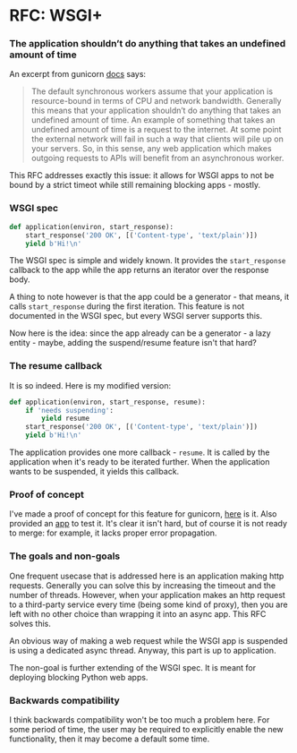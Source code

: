 # RFC: WSGI+

### The application shouldn’t do anything that takes an undefined amount of time

An excerpt from gunicorn [docs](https://docs.gunicorn.org/en/stable/design.html?highlight=timeout#choosing-a-worker-type) says:

>The default synchronous workers assume that your application is resource-bound in terms of CPU and network bandwidth. Generally this means that your application shouldn’t do anything that takes an undefined amount of time. An example of something that takes an undefined amount of time is a request to the internet. At some point the external network will fail in such a way that clients will pile up on your servers. So, in this sense, any web application which makes outgoing requests to APIs will benefit from an asynchronous worker.

This RFC addresses exactly this issue: it allows for WSGI apps to not be bound by a strict timeot while still remaining blocking apps - mostly.

### WSGI spec

```python
def application(environ, start_response):
    start_response('200 OK', [('Content-type', 'text/plain')])
    yield b'Hi!\n'
```

The WSGI spec is simple and widely known. It provides the `start_response` callback to the app while the app returns an iterator over the response body.

A thing to note however is that the app could be a generator - that means, it calls `start_response` during the first iteration. This feature is not documented in the WSGI spec, but every WSGI server supports this.

Now here is the idea: since the app already can be a generator - a lazy entity - maybe, adding the suspend/resume feature isn't that hard?

### The resume callback

It is so indeed. Here is my modified version:

```python
def application(environ, start_response, resume):
    if 'needs suspending':
        yield resume
    start_response('200 OK', [('Content-type', 'text/plain')])
    yield b'Hi!\n'
```

The application provides one more callback - `resume`. It is called by the application when it's ready to be iterated further. When the application wants to be suspended, it yields this callback.

### Proof of concept

I've made a proof of concept for this feature for gunicorn, [here](https://github.com/pwtail/gunicorn/pull/1/files#diff-9818e6c0e3d6054dc383f77ce881ba79f8090a904fb3abd9892306f096e58319) is it. Also provided an [app](https://github.com/pwtail/gunicorn/blob/wsgi-plus/examples/wsgi_plus.py) to test it. It's clear it isn't hard, but of course it is not ready to merge: for example, it lacks proper error propagation.

### The goals and non-goals

One frequent usecase that is addressed here is an application making http requests. Generally you can solve this by increasing the timeout and the number of threads. However, when your application makes an http request to a third-party service every time (being some kind of proxy), then you are left with no other choice than wrapping it into an async app. This RFC solves this.

An obvious way of making a web request while the WSGI app is suspended is using a dedicated async thread. Anyway, this part is up to application.

The non-goal is further extending of the WSGI spec. It is meant for deploying blocking Python web apps.

### Backwards compatibility

I think backwards compatibility won't be too much a problem here. For some period of time, the user may be required to explicitly enable the new functionality, then it may become a default some time.